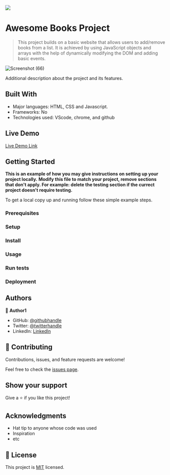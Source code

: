 ![](https://img.shields.io/badge/Microverse-blueviolet)

# Awesome Books Project 


> This project builds on a basic website that allows users to add/remove books from a list. It is achieved by using JavaScript objects and arrays with the help of dynamically modifying the DOM and adding basic events.

![Screenshot (66)](https://user-images.githubusercontent.com/61976324/148091876-cd101f8e-428f-4a04-95f2-6667a0aefeac.png)

Additional description about the project and its features.

## Built With

- Major languages: HTML, CSS and Javascript.
- Frameworks: No
- Technologies used: VScode, chrome, and github

## Live Demo

[Live Demo Link](https://livedemo.com)


## Getting Started

**This is an example of how you may give instructions on setting up your project locally.**
**Modify this file to match your project, remove sections that don't apply. For example: delete the testing section if the currect project doesn't require testing.**


To get a local copy up and running follow these simple example steps.

### Prerequisites

### Setup

### Install

### Usage

### Run tests

### Deployment



## Authors

👤 **Author1**

- GitHub: [@githubhandle](https://github.com/oyelakinG9/setup_project.git)
- Twitter: [@twitterhandle](https://github.com/oyelakinG9/setup_project.git)
- LinkedIn: [LinkedIn](https://www.linkedin.com/in/oyelakin-ridwan-4b4a02b6)

## 🤝 Contributing

Contributions, issues, and feature requests are welcome!

Feel free to check the [issues page](../../issues/).

## Show your support

Give a ⭐️ if you like this project!

## Acknowledgments

- Hat tip to anyone whose code was used
- Inspiration
- etc

## 📝 License

This project is [MIT](./MIT.md) licensed.
